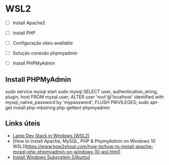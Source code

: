 # WSL2

- [ ] Install Apache2
- [ ] Install PHP
- [ ] Configuração sites-available
- [ ] Solução conexão phpmyadmin
- [ ] Install PHPMyAdmin


## Install PHPMyAdmin 
sudo service mysql start
sudo mysql
SELECT user, authentication_string, plugin, host FROM mysql.user;
ALTER user 'root'@'localhost' identified with mysql_native_password by 'mypassword';
FLUSH PRIVILEGES;
sudo apt-get install php-mbstring php-gettext phpmyadmin



## Links úteis
- [Lamp Dev Stack in Windows (WSL2)](https://creativelogic.biz/blog/lamp-dev-stack-in-windows)
- [How to install Apache, MySQL, PHP & PhpmyAdmin on Windows 10 WSL](https://www.how2shout.com/how-to/how-to-install-apache-mysql-php-phpmyadmin-on-windows-10-wsl.html]
- [Install Windows Subsystem (Ubuntu)](https://gist.github.com/aslamdoctor/7b0afd6ade8b832a0f6e616523586277)

